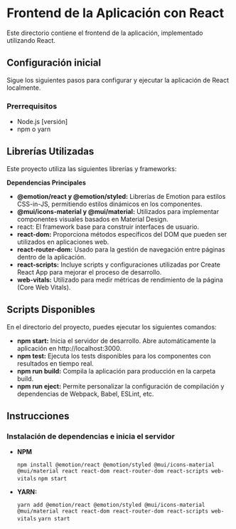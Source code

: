 # Frontend de la Aplicación con React

Este directorio contiene el frontend de la aplicación, implementado utilizando React.

## Configuración inicial

Sigue los siguientes pasos para configurar y ejecutar la aplicación de React localmente.

### Prerrequisitos

- Node.js [versión]
- npm o yarn

## Librerías Utilizadas
Este proyecto utiliza las siguientes librerías y frameworks:

**Dependencias Principales**
- **@emotion/react y @emotion/styled:** Librerías de Emotion para estilos CSS-in-JS, permitiendo estilos dinámicos en los componentes.
- **@mui/icons-material y @mui/material:** Utilizados para implementar componentes visuales basados en Material Design.
- react: El framework base para construir interfaces de usuario.
- **react-dom:** Proporciona métodos específicos del DOM que pueden ser utilizados en aplicaciones web.
- **react-router-dom:** Usado para la gestión de navegación entre páginas dentro de la aplicación.
- **react-scripts:** Incluye scripts y configuraciones utilizadas por Create React App para mejorar el proceso de desarrollo.
- **web-vitals:** Utilizado para medir métricas de rendimiento de la página (Core Web Vitals).

## Scripts Disponibles
En el directorio del proyecto, puedes ejecutar los siguientes comandos:

- **npm start:** Inicia el servidor de desarrollo. Abre automáticamente la aplicación en http://localhost:3000.
- **npm test:** Ejecuta los tests disponibles para los componentes con resultados en tiempo real.
- **npm run build:** Compila la aplicación para producción en la carpeta build.
- **npm run eject:** Permite personalizar la configuración de compilación y dependencias de Webpack, Babel, ESLint, etc.

## Instrucciones

### Instalación de dependencias e inicia el servidor 
- **NPM**

    `npm install @emotion/react @emotion/styled @mui/icons-material @mui/material react react-dom react-router-dom react-scripts web-vitals`
    `npm start`

- **YARN:**

    `yarn add @emotion/react @emotion/styled @mui/icons-material @mui/material react react-dom react-router-dom react-scripts web-vitals`
    `yarn start`



